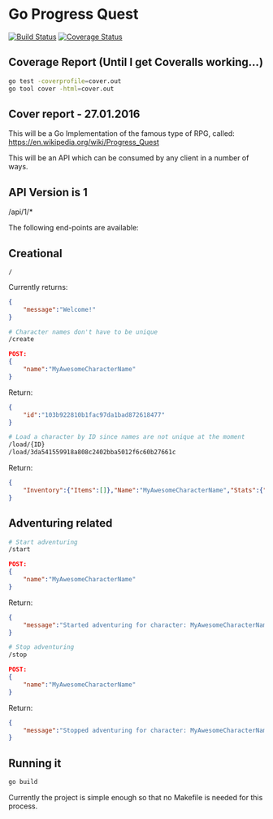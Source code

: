 Go Progress Quest
=================

[![Build Status](https://travis-ci.org/Skarlso/goprogressquest.svg?branch=master)](https://travis-ci.org/Skarlso/goprogressquest) [![Coverage Status](https://coveralls.io/repos/github/Skarlso/goprogressquest/badge.svg?branch=master)](https://coveralls.io/github/Skarlso/goprogressquest?branch=master)

Coverage Report (Until I get Coveralls working...)
--------------------------------------------------

```bash
go test -coverprofile=cover.out
go tool cover -html=cover.out
```

Cover report - 27.01.2016
-------------------------



This will be a Go Implementation of the famous type of RPG, called:
https://en.wikipedia.org/wiki/Progress_Quest

This will be an API which can be consumed by any client in a number of ways.

API Version is 1
----------------

/api/1/*

The following end-points are available:

Creational
----------

```
/
```
Currently returns:
```json
{
    "message":"Welcome!"
}
```

```bash
# Character names don't have to be unique
/create
```
```json
POST:
{
    "name":"MyAwesomeCharacterName"
}
```
Return:
```json
{
    "id":"103b922810b1fac97da1bad872618477"
}
```

```bash
# Load a character by ID since names are not unique at the moment
/load/{ID}
/load/3da541559918a808c2402bba5012f6c60b27661c
```

Return:
```json
{
    "Inventory":{"Items":[]},"Name":"MyAwesomeCharacterName","Stats":{"Str":0,"Agi":0,"In":0,"Per":0,"Chr":0,"Lck":0},"ID":"3da541559918a808c2402bba5012f6c60b27661c","Gold":0
}
```

Adventuring related
-------------------

```bash
# Start adventuring
/start
```

```json
POST:
{
    "name":"MyAwesomeCharacterName"
}
```
Return:
```json
{
    "message":"Started adventuring for character: MyAwesomeCharacterName"
}
```

```bash
# Stop adventuring
/stop
```
```json
POST:
{
    "name":"MyAwesomeCharacterName"
}
```
Return:
```json
{
    "message":"Stopped adventuring for character: MyAwesomeCharacterName"
}
```

Running it
----------

```bash
go build
```

Currently the project is simple enough so that no Makefile is needed for this process.

